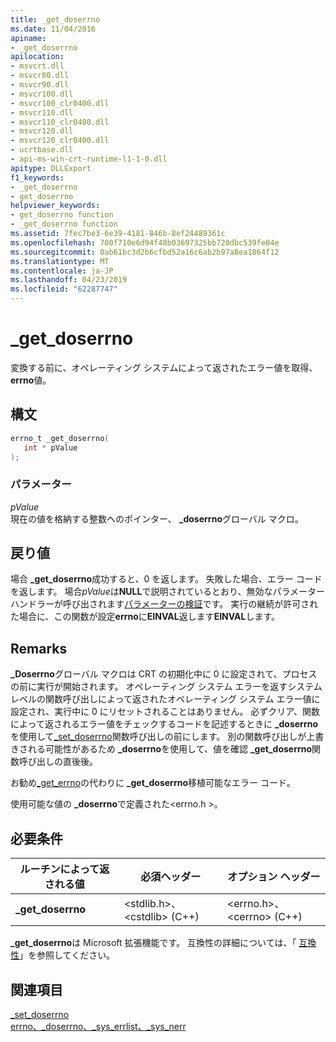 ```yaml
---
title: _get_doserrno
ms.date: 11/04/2016
apiname:
- _get_doserrno
apilocation:
- msvcrt.dll
- msvcr80.dll
- msvcr90.dll
- msvcr100.dll
- msvcr100_clr0400.dll
- msvcr110.dll
- msvcr110_clr0400.dll
- msvcr120.dll
- msvcr120_clr0400.dll
- ucrtbase.dll
- api-ms-win-crt-runtime-l1-1-0.dll
apitype: DLLExport
f1_keywords:
- _get_doserrno
- get_doserrno
helpviewer_keywords:
- get_doserrno function
- _get_doserrno function
ms.assetid: 7fec7be3-6e39-4181-846b-8ef24489361c
ms.openlocfilehash: 700f710e6d94f48b03697325bb720dbc539fe04e
ms.sourcegitcommit: 0ab61bc3d2b6cfbd52a16c6ab2b97a8ea1864f12
ms.translationtype: MT
ms.contentlocale: ja-JP
ms.lasthandoff: 04/23/2019
ms.locfileid: "62287747"
---
```

# <a name="getdoserrno"></a>_get_doserrno

変換する前に、オペレーティング システムによって返されたエラー値を取得、 **errno**値。

## <a name="syntax"></a>構文

```C
errno_t _get_doserrno(
   int * pValue
);
```

### <a name="parameters"></a>パラメーター

*pValue*<br/>
現在の値を格納する整数へのポインター、 **_doserrno**グローバル マクロ。

## <a name="return-value"></a>戻り値

場合 **_get_doserrno**成功すると、0 を返します。 失敗した場合、エラー コードを返します。 場合*pValue*は**NULL**で説明されているとおり、無効なパラメーター ハンドラーが呼び出されます[パラメーターの検証](../../c-runtime-library/parameter-validation.md)です。 実行の継続が許可された場合に、この関数が設定**errno**に**EINVAL**返します**EINVAL**します。

## <a name="remarks"></a>Remarks

**_Doserrno**グローバル マクロは CRT の初期化中に 0 に設定されて、プロセスの前に実行が開始されます。 オペレーティング システム エラーを返すシステム レベルの関数呼び出しによって返されたオペレーティング システム エラー値に設定され、実行中に 0 にリセットされることはありません。 必ずクリア、関数によって返されるエラー値をチェックするコードを記述するときに **_doserrno**を使用して[_set_doserrno](set-doserrno.md)関数呼び出しの前にします。 別の関数呼び出しが上書きされる可能性があるため **_doserrno**を使用して、値を確認 **_get_doserrno**関数呼び出しの直後後。

お勧め[_get_errno](get-errno.md)の代わりに **_get_doserrno**移植可能なエラー コード。

使用可能な値の **_doserrno**で定義された\<errno.h >。

## <a name="requirements"></a>必要条件

|ルーチンによって返される値|必須ヘッダー|オプション ヘッダー|
|-------------|---------------------|---------------------|
|**_get_doserrno**|\<stdlib.h>、\<cstdlib> (C++)|\<errno.h>、\<cerrno> (C++)|

**_get_doserrno**は Microsoft 拡張機能です。 互換性の詳細については、「 [互換性](../../c-runtime-library/compatibility.md)」を参照してください。

## <a name="see-also"></a>関連項目

[_set_doserrno](set-doserrno.md)<br/>
[errno、_doserrno、_sys_errlist、_sys_nerr](../../c-runtime-library/errno-doserrno-sys-errlist-and-sys-nerr.md)<br/>
